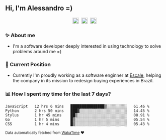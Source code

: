 ## Hi, I'm Alessandro =)

<p align="center">
  <a href="https://www.linkedin.com/in/alessandro-costa-dev/"><img src="https://img.shields.io/badge/-alessandro--costa--dev-%233f7ec6?style=flat-square&logo=Linkedin&logoColor=white" height="20"/></a>&nbsp;&nbsp;<a href="https://medium.com/@alessandro_costa"><img src="https://img.shields.io/badge/-%40alessandro__costa-%20black?style=flat-square&logo=Medium" height="20"/></a>&nbsp;&nbsp;<a href="mailto:alessandro96fc@gmail.com"><img src="https://img.shields.io/badge/-alessandro96fc%40gmail.com-%23c14438?style=flat-square&logo=Gmail&logoColor=white" height="20"/></a>
</p>

### :sparkles: About me

- I'm a software developer deeply interested in using technology to solve problems around me =)

### :office: Current Position 

-  Currently I'm proudly working as a software enginner at [Escale](https://github.com/escaletech), helping the company in its mission to redesign buying experiences in Brazil.

### :bar_chart: How I spent my time for the last 7 days?

<!--START_SECTION:waka-->
```text
JavaScript   12 hrs 6 mins   ███████████████▒░░░░░░░░░   61.46 % 
Python       2 hrs 50 mins   ███▓░░░░░░░░░░░░░░░░░░░░░   14.45 % 
Stylus       1 hr 45 mins    ██▒░░░░░░░░░░░░░░░░░░░░░░   08.91 % 
Go           1 hr 5 mins     █▒░░░░░░░░░░░░░░░░░░░░░░░   05.54 % 
CSS          1 hr 4 mins     █▒░░░░░░░░░░░░░░░░░░░░░░░   05.43 % 
```
<!--END_SECTION:waka-->

<sub>Data automatically fetched from [WakaTime](https://wakatime.com/) :heart:</sub>
